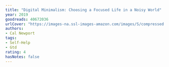 ```yaml
---
title: "Digital Minimalism: Choosing a Focused Life in a Noisy World"
year: 2019
goodreads: 40672036
urlCover: "https://images-na.ssl-images-amazon.com/images/S/compressed.photo.goodreads.com/books/1549433350i/40672036.jpg"
authors:
- Cal Newport
tags:
- Self-Help
- Gtd
rating: 4
hasNotes: false
---
```

